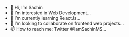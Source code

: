 - 👋 Hi, I’m Sachin
- 👀 I’m interested in Web Development...
- 🌱 I’m currently learning ReactJs...
- 💞️ I’m looking to collaborate on frontend web projects...
- 📫 How to reach me: Twitter @IamSachinMS...

<!---
SachinMS4/SachinMS4 is a ✨ special ✨ repository because its `README.md` (this file) appears on your GitHub profile.
You can click the Preview link to take a look at your changes.
--->
